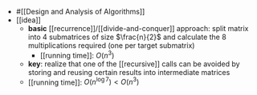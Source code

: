 - #[[Design and Analysis of Algorithms]]
- [[idea]]
	- **basic** [[recurrence]]/[[divide-and-conquer]] approach: split matrix into 4 submatrices of size $\frac{n}{2}$ and calculate the 8 multiplications required (one per target submatrix)
		- [[running time]]: $O(n^3)$
	- **key**: realize that one of the [[recursive]] calls can be avoided by storing and reusing certain results into intermediate matrices
	- [[running time]]: $O(n^{\log 7}) < O(n^3)$